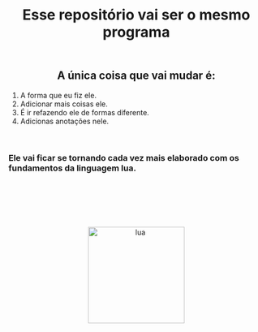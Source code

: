 <header><h1>Esse repositório vai ser o mesmo programa</h1></header>
<h2 align = "center">A única coisa que vai mudar é:</h2>
<ol>
  <li>A forma que eu fiz ele.</li>
  <li>Adicionar mais coisas ele.</li>
  <li>É ir refazendo ele de formas diferente.</li>
  <li>Adicionas anotações nele.</li>  
</ol>
<br>
<h3>Ele vai ficar se tornando cada vez mais elaborado com os fundamentos da linguagem lua.</h3>
<div align="center">
<a href="https://www.lua.org/manual/5.3/" target="_blank"><img style="margin: 90px" src="https://skillicons.dev/icons?i=lua&theme=dark&perline=15" alt="lua" height="190" /></a>  
</div>
